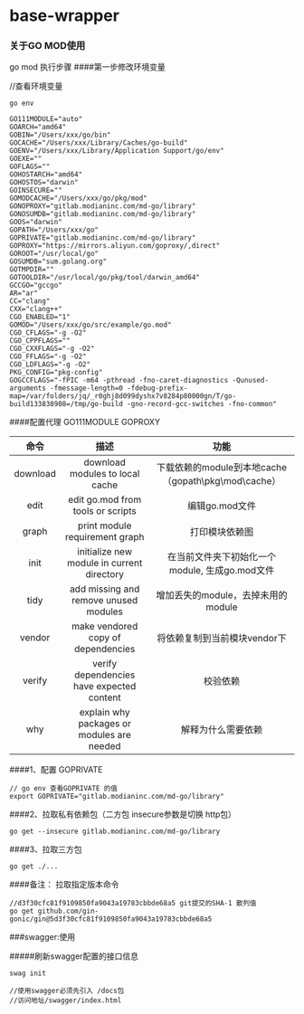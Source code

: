 # base-wrapper

### 关于GO MOD使用
go mod 执行步骤
####第一步修改环境变量

//查看环境变量
```cassandraql
go env

GO111MODULE="auto"
GOARCH="amd64"
GOBIN="/Users/xxx/go/bin"
GOCACHE="/Users/xxx/Library/Caches/go-build"
GOENV="/Users/xxx/Library/Application Support/go/env"
GOEXE=""
GOFLAGS=""
GOHOSTARCH="amd64"
GOHOSTOS="darwin"
GOINSECURE=""
GOMODCACHE="/Users/xxx/go/pkg/mod"
GONOPROXY="gitlab.modianinc.com/md-go/library"
GONOSUMDB="gitlab.modianinc.com/md-go/library"
GOOS="darwin"
GOPATH="/Users/xxx/go"
GOPRIVATE="gitlab.modianinc.com/md-go/library"
GOPROXY="https://mirrors.aliyun.com/goproxy/,direct"
GOROOT="/usr/local/go"
GOSUMDB="sum.golang.org"
GOTMPDIR=""
GOTOOLDIR="/usr/local/go/pkg/tool/darwin_amd64"
GCCGO="gccgo"
AR="ar"
CC="clang"
CXX="clang++"
CGO_ENABLED="1"
GOMOD="/Users/xxx/go/src/example/go.mod"
CGO_CFLAGS="-g -O2"
CGO_CPPFLAGS=""
CGO_CXXFLAGS="-g -O2"
CGO_FFLAGS="-g -O2"
CGO_LDFLAGS="-g -O2"
PKG_CONFIG="pkg-config"
GOGCCFLAGS="-fPIC -m64 -pthread -fno-caret-diagnostics -Qunused-arguments -fmessage-length=0 -fdebug-prefix-map=/var/folders/jq/_r0ghj8d099dyshx7v8284p80000gn/T/go-build133838908=/tmp/go-build -gno-record-gcc-switches -fno-common"
```
####配置代理
GO111MODULE  GOPROXY

| 命令 | 描述 | 功能 |
| :----: | :----: | :----: |
| download | download modules to local cache | 下载依赖的module到本地cache（gopath\pkg\mod\cache） |
| edit |  edit go.mod from tools or scripts | 编辑go.mod文件 |
| graph |  print module requirement graph | 打印模块依赖图 |
| init |  initialize new module in current directory | 在当前文件夹下初始化一个module, 生成go.mod文件 |
| tidy |  add missing and remove unused modules | 增加丢失的module，去掉未用的module |
| vendor |  make vendored copy of dependencies | 将依赖复制到当前模块vendor下 |
| verify |  verify dependencies have expected content | 校验依赖 |
| why |  explain why packages or modules are needed | 解释为什么需要依赖 |


####1、配置 GOPRIVATE 
```cassandraql
// go env 查看GOPRIVATE 的值
export GOPRIVATE="gitlab.modianinc.com/md-go/library"
```

####2、拉取私有依赖包（二方包  insecure参数是切换 http包）

```cassandraql
go get --insecure gitlab.modianinc.com/md-go/library
```

####3、拉取三方包
```cassandraql
go get ./...
```

####备注：
拉取指定版本命令
```cassandraql
//d3f30cfc81f9109850fa9043a19783cbbde68a5 git提交的SHA-1 散列值
go get github.com/gin-gonic/gin@5d3f30cfc81f9109850fa9043a19783cbbde68a5
```


###swagger:使用

#####刷新swagger配置的接口信息
```cassandraql
swag init

//使用swagger必须先引入 /docs包
//访问地址/swagger/index.html
```